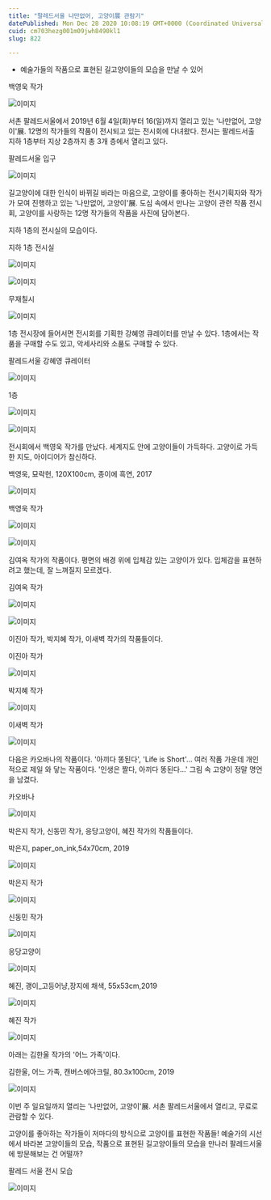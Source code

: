 ```yaml
---
title: "팔레드서울 나만없어, 고양이展 관람기"
datePublished: Mon Dec 28 2020 10:08:19 GMT+0000 (Coordinated Universal Time)
cuid: cm703hezg001m09jwh8490kl1
slug: 822

---
```



- 예술가들의 작품으로 표현된 길고양이들의 모습을 만날 수 있어

백영욱 작가

![이미지](https://cdn.hashnode.com/res/hashnode/image/upload/v1739254881604/a868cf42-8095-4d06-9efd-9091f9d4412c.jpeg)

서촌 팔레드서울에서 2019년 6월 4일(화)부터 16(일)까지 열리고 있는 '나만없어, 고양이'展. 12명의 작가들의 작품이 전시되고 있는 전시회에 다녀왔다. 전시는 팔레드서출 지하 1층부터 지상 2층까지 총 3개 층에서 열리고 있다.

팔레드서울 입구

![이미지](https://cdn.hashnode.com/res/hashnode/image/upload/v1739254883658/4016259f-0da3-4361-988b-718aca16e01e.jpeg)

길고양이에 대한 인식이 바뀌길 바라는 마음으로, 고양이를 좋아하는 전시기획자와 작가가 모여 진행하고 있는 '나만없어, 고양이'展. 도심 속에서 만나는 고양이 관련 작품 전시회, 고양이를 사랑하는 12명 작가들의 작품을 사진에 담아본다.

지하 1층의 전시실의 모습이다.

지하 1층 전시실

![이미지](https://cdn.hashnode.com/res/hashnode/image/upload/v1739254885817/ad10199b-a1cc-472b-b53b-f7a2999ec4ec.jpeg)

![이미지](https://cdn.hashnode.com/res/hashnode/image/upload/v1739254888349/591cfd01-1607-4f36-bc9c-d9585831c68d.jpeg)

무재칠시

![이미지](https://cdn.hashnode.com/res/hashnode/image/upload/v1739254890431/08123e69-1e36-446f-8982-dba5c3655a62.jpeg)

1층 전시장에 들어서면 전시회를 기획한 강혜영 큐레이터를 만날 수 있다. 1층에서는 작품을 구매할 수도 있고, 악세사리와 소품도 구매할 수 있다.

팔레드서울 강혜영 큐레이터

![이미지](https://cdn.hashnode.com/res/hashnode/image/upload/v1739254892473/844db568-6aa4-4d3b-bf1e-f682c5ea3306.jpeg)

1층

![이미지](https://cdn.hashnode.com/res/hashnode/image/upload/v1739254894994/d8e699bb-be8a-4923-827c-788f90a0ff64.jpeg)

![이미지](https://cdn.hashnode.com/res/hashnode/image/upload/v1739254897026/5c76277f-7529-4d0b-8854-0e38adbff46f.jpeg)

전시회에서 백영욱 작가를 만났다. 세계지도 안에 고양이들이 가득하다. 고양이로 가득한 지도, 아이디어가 참신하다.

백영욱, 묘락헌, 120X100cm, 종이에 흑연, 2017

![이미지](https://cdn.hashnode.com/res/hashnode/image/upload/v1739254899437/3cc253e8-0f55-4dfa-bcbb-a4f1bc62554e.jpeg)

백영욱 작가

![이미지](https://cdn.hashnode.com/res/hashnode/image/upload/v1739254901827/0de15507-f503-4261-81be-b4f27ee7492b.jpeg)

![이미지](https://cdn.hashnode.com/res/hashnode/image/upload/v1739254903875/a8d886c9-b3fa-4fda-9042-f978d1ca808e.jpeg)

김여옥 작가의 작품이다. 평면의 배경 위에 입체감 있는 고양이가 있다. 입체감을 표현하려고 했는데, 잘 느껴질지 모르겠다.

김여옥 작가

![이미지](https://cdn.hashnode.com/res/hashnode/image/upload/v1739254906116/8f3591ad-3346-4bd4-ad89-c60ef9301cac.jpeg)

![이미지](https://cdn.hashnode.com/res/hashnode/image/upload/v1739254908355/1e164512-cd64-4117-a3fd-e1c4c92f44f3.jpeg)

이진아 작가, 박지혜 작가, 이새벽 작가의 작품들이다.

이진아 작가

![이미지](https://cdn.hashnode.com/res/hashnode/image/upload/v1739254910642/49c25bde-cdfe-481b-8d23-5b98bc6caa85.jpeg)

박지혜 작가

![이미지](https://cdn.hashnode.com/res/hashnode/image/upload/v1739254912863/c2f148b4-5206-4e07-a172-4ec5a04cefcf.jpeg)

이새벽 작가

![이미지](https://cdn.hashnode.com/res/hashnode/image/upload/v1739254915151/dbcc2fff-9146-4fdb-a13a-15a39bbf2085.jpeg)

다음은 카오바나의 작품이다. '아끼다 똥된다', 'Life is Short'... 여러 작품 가운데 개인적으로 제일 와 닿는 작품이다. '인생은 짤다, 아끼다 똥된다...' 그림 속 고양이 정말 명언을 남겼다.

카오바나

![이미지](https://cdn.hashnode.com/res/hashnode/image/upload/v1739254917326/1a07156c-eeee-4af1-a746-07de08cf4544.jpeg)

박은지 작가, 신동민 작가, 응당고양이, 혜진 작가의 작품들이다.

박은지, paper_on_ink,54x70cm, 2019

![이미지](https://cdn.hashnode.com/res/hashnode/image/upload/v1739254919735/f132d357-21c3-4e88-a4a0-2ce889ba9c2a.jpeg)

박은지 작가

![이미지](https://cdn.hashnode.com/res/hashnode/image/upload/v1739254922500/e76336c4-1ffb-4c9e-86a1-db1824dd1f29.jpeg)

신동민 작가

![이미지](https://cdn.hashnode.com/res/hashnode/image/upload/v1739254924889/decf7207-4cde-4c39-90a3-1d6f3e7537c2.jpeg)

응당고양이

![이미지](https://cdn.hashnode.com/res/hashnode/image/upload/v1739254927537/16bab971-2d33-4ec9-9d48-7b7d3a4adff1.jpeg)

혜진, 괭이_고등어냥,장지에 채색, 55x53cm,2019

![이미지](https://cdn.hashnode.com/res/hashnode/image/upload/v1739254929690/2884151e-c538-4c86-9359-5f6ba71827f8.jpeg)

혜진 작가

![이미지](https://cdn.hashnode.com/res/hashnode/image/upload/v1739254931885/520b71ac-7d36-47e3-b8f6-d5bfce0abdf6.jpeg)

아래는 김한울 작가의 '어느 가족'이다.

김한울, 어느 가족, 캔버스에아크릴, 80.3x100cm, 2019

![이미지](https://cdn.hashnode.com/res/hashnode/image/upload/v1739254934219/c4aa74c6-4c53-41d8-9a21-39cd4a0f7cfe.jpeg)

이번 주 일요일까지 열리는 '나만없어, 고양이'展. 서촌 팔레드서울에서 열리고, 무료로 관람할 수 있다.

고양이를 좋아하는 작가들이 저마다의 방식으로 고양이를 표현한 작품들! 예술가의 시선에서 바라본 고양이들의 모습, 작품으로 표현된 길고양이들의 모습을 만나러 팔레드서울에 방문해보는 건 어떨까?

팔레드 서울 전시 모습

![이미지](https://cdn.hashnode.com/res/hashnode/image/upload/v1739254936444/4249932a-ca8b-492a-ac03-8ffb2e4b2911.jpeg)